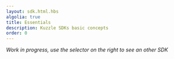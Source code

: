 ```yaml
---
layout: sdk.html.hbs
algolia: true
title: Essentials
description: Kuzzle SDKs basic concepts
order: 0
---
```


*Work in progress, use the selector on the right to see an other SDK*
